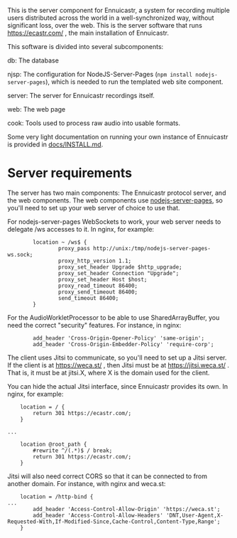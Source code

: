 This is the server component for Ennuicastr, a system for recording multiple
users distributed across the world in a well-synchronized way, without
significant loss, over the web. This is the server software that runs
https://ecastr.com/ , the main installation of Ennuicastr.

This software is divided into several subcomponents:

db:     The database

njsp:   The configuration for NodeJS-Server-Pages
        (`npm install nodejs-server-pages`), which is needed to run the
        templated web site component.

server: The server for Ennuicastr recordings itself.

web:    The web page

cook:   Tools used to process raw audio into usable formats.


Some very light documentation on running your own instance of Ennuicastr is
provided in [docs/INSTALL.md](docs/INSTALL.md).


# Server requirements

The server has two main components: The Ennuicastr protocol server, and the web
components. The web components use
[nodejs-server-pages](https://github.com/Yahweasel/nodejs-server-pages), so
you'll need to set up your web server of choice to use that.

For nodejs-server-pages WebSockets to work, your web server needs to delegate
/ws accesses to it. In nginx, for example:
```
        location ~ /ws$ {
                proxy_pass http://unix:/tmp/nodejs-server-pages-ws.sock;
                proxy_http_version 1.1;
                proxy_set_header Upgrade $http_upgrade;
                proxy_set_header Connection "Upgrade";
                proxy_set_header Host $host;
                proxy_read_timeout 86400;
                proxy_send_timeout 86400;
                send_timeout 86400;
        }
```

For the AudioWorkletProcessor to be able to use SharedArrayBuffer, you need the
correct "security" features. For instance, in nginx:
```
        add_header 'Cross-Origin-Opener-Policy' 'same-origin';
        add_header 'Cross-Origin-Embedder-Policy' 'require-corp';
```

The client uses Jitsi to communicate, so you'll need to set up a Jitsi server.
If the client is at https://weca.st/ , then Jitsi must be at
https://jitsi.weca.st/ . That is, it must be at jitsi.X, where X is the domain
used for the client.

You can hide the actual Jitsi interface, since Ennuicastr provides its own. In
nginx, for example:
```
    location = / {
        return 301 https://ecastr.com/;
    }

...

    location @root_path {
        #rewrite ^/(.*)$ / break;
        return 301 https://ecastr.com/;
    }
```

Jitsi will also need correct CORS so that it can be connected to from another
domain. For instance, with nginx and weca.st:
```
    location = /http-bind {
...
        add_header 'Access-Control-Allow-Origin' 'https://weca.st';
        add_header 'Access-Control-Allow-Headers' 'DNT,User-Agent,X-Requested-With,If-Modified-Since,Cache-Control,Content-Type,Range';
    }
```
